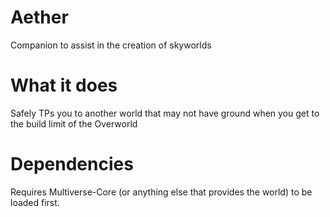 # Aether
Companion to assist in the creation of skyworlds

# What it does
Safely TPs you to another world that may not have ground when you get to the build limit of the Overworld

# Dependencies
Requires Multiverse-Core (or anything else that provides the world) to be loaded first.